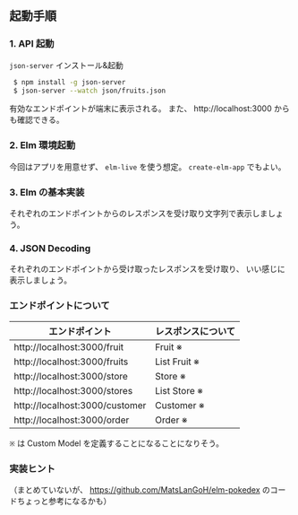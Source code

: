 ## 起動手順

### 1. API 起動

`json-server` インストール&起動

```bash
 $ npm install -g json-server
 $ json-server --watch json/fruits.json
```

有効なエンドポイントが端末に表示される。
また、 http://localhost:3000 からも確認できる。

### 2. Elm 環境起動

今回はアプリを用意せず、 `elm-live` を使う想定。
`create-elm-app` でもよい。

### 3. Elm の基本実装

それぞれのエンドポイントからのレスポンスを受け取り文字列で表示しましょう。

### 4. JSON Decoding

それぞれのエンドポイントから受け取ったレスポンスを受け取り、
いい感じに表示しましょう。

### エンドポイントについて

| エンドポイント                 | レスポンスについて |
| ------------------------------ | ------------------ |
| http://localhost:3000/fruit    | Fruit ※            |
| http://localhost:3000/fruits   | List Fruit ※       |
| http://localhost:3000/store    | Store ※            |
| http://localhost:3000/stores   | List Store ※       |
| http://localhost:3000/customer | Customer ※         |
| http://localhost:3000/order    | Order ※            |

`※` は Custom Model を定義することになることになりそう。

### 実装ヒント

（まとめていないが、 https://github.com/MatsLanGoH/elm-pokedex のコードちょっと参考になるかも）
